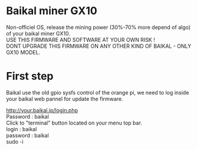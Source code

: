 # Baikal miner GX10
Non-officiel OS, release the mining power (30%-70% more depend of algo) of your baikal miner GX10.                                         
USE THIS FIRMWARE AND SOFTWARE AT YOUR OWN RISK !                                                                 
DONT UPGRADE THIS FIRMWARE ON ANY OTHER KIND OF BAIKAL - ONLY GX10 MODEL.

# First step

Baikal use the old gpio sysfs control of the orange pi, we need to log inside your baikal web pannel for update the firmware.

http://your.baikal.ip/login.php                                                                                                       
Password : baikal                                                                                                                        
Click to "terminal" button located on your menu top bar.                                                                                
login : baikal                                                                                                                      
password : baikal                                                                                                                       
sudo -i








